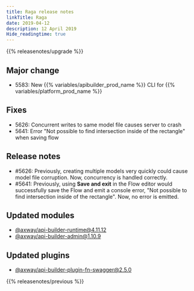 ```yaml
---
title: Raga release notes
linkTitle: Raga
date: 2019-04-12
description: 12 April 2019
Hide_readingtime: true
---
```


{{% releasenotes/upgrade %}}
## Major change

* 5583: New {{% variables/apibuilder_prod_name %}} CLI for {{% variables/platform_prod_name %}}

## Fixes

* 5626: Concurrent writes to same model file causes server to crash
* 5641: Error "Not possible to find intersection inside of the rectangle" when saving flow

## Release notes

* #5626: Previously, creating multiple models very quickly could cause model file corruption. Now, concurrency is handled correctly.
* #5641: Previously, using **Save and exit** in the Flow editor would successfully save the Flow and emit a console error, "Not possible to find intersection inside of the rectangle". Now, no error is emitted.

## Updated modules

* [@axway/api-builder-runtime@4.11.12](https://www.npmjs.com/package/@axway/api-builder-runtime/v/4.11.12)
* [@axway/api-builder-admin@1.10.9](https://www.npmjs.com/package/@axway/api-builder-admin/v/1.10.9)

## Updated plugins

* [@axway/api-builder-plugin-fn-swagger@2.5.0](https://www.npmjs.com/package/@axway/api-builder-plugin-fn-swagger/v/2.5.0)


{{% releasenotes/previous %}}
